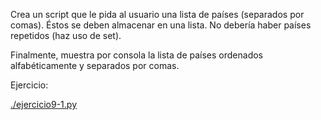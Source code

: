 Crea un script que le pida al usuario una lista de países (separados por comas).
Éstos se deben almacenar en una lista. No debería haber países repetidos
(haz uso de set).

Finalmente, muestra por consola la lista de países ordenados alfabéticamente y
separados por comas.

Ejercicio:

[./ejercicio9-1.py](./ejercicio_a.py)

